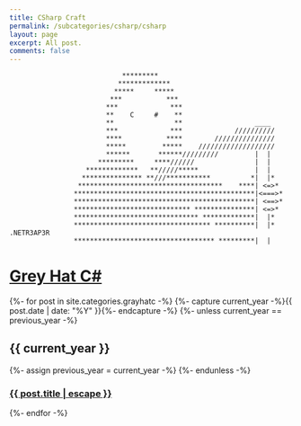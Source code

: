 ```yaml
---
title: CSharp Craft
permalink: /subcategories/csharp/csharp
layout: page
excerpt: All post.
comments: false
---
```



					            *********
					           *************
					          *****     *****
					         ***           ***
					        ***             ***
					        **    C     #    **
					        **               **                  ____
					        ***             ***             //////////
					        ****           ****        ///////////////  
					        *****         *****    ///////////////////
					        ******       ******/////////         |  |
					      *********     ****//////               |  |
					   *************   **/////*****              |  |
					  *************** **///***********          *|  |*
					 ************************************    ****| <=>*
					*********************************************|<===>* 
					*********************************************| <==>*
					***************************** ***************| <=>*
					******************************* *************|  |*
					********************************** **********|  |*  .NETR3AP3R  
					*********************************** *********|  |

# [Grey Hat C#](/subcategories/csharp/greyhatc/greyhatc)

{%- for post in site.categories.grayhatc -%}
	  {%- capture current_year -%}{{ post.date | date: "%Y" }}{%- endcapture -%}
	  {%- unless current_year == previous_year -%}
	    <h2>{{ current_year }}</h2>
	    {%- assign previous_year = current_year -%}
	  {%- endunless -%}
	  <article class="post-item">
	    <h3 class="post-item-title">
	      <a href="{{ post.url }}">{{ post.title | escape }}</a>
	    </h3> 
	  </article>
{%- endfor -%}

